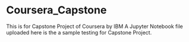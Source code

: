 # Coursera_Capstone
This is for Capstone Project of Coursera by IBM
A Jupyter Notebook file uploaded here is the a sample testing for Capstone Project.
